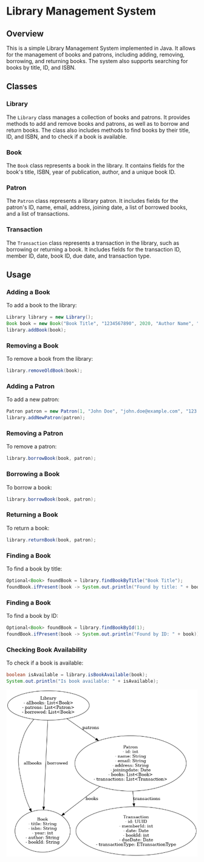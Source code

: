 # Library Management System

## Overview

This is a simple Library Management System implemented in Java. It allows for the management of books and patrons, including adding, removing, borrowing, and returning books. The system also supports searching for books by title, ID, and ISBN.

## Classes

### Library

The `Library` class manages a collection of books and patrons. It provides methods to add and remove books and patrons, as well as to borrow and return books. The class also includes methods to find books by their title, ID, and ISBN, and to check if a book is available.

### Book

The `Book` class represents a book in the library. It contains fields for the book's title, ISBN, year of publication, author, and a unique book ID.

### Patron

The `Patron` class represents a library patron. It includes fields for the patron's ID, name, email, address, joining date, a list of borrowed books, and a list of transactions.

### Transaction

The `Transaction` class represents a transaction in the library, such as borrowing or returning a book. It includes fields for the transaction ID, member ID, date, book ID, due date, and transaction type.

## Usage

### Adding a Book

To add a book to the library:

```java
Library library = new Library();
Book book = new Book("Book Title", "1234567890", 2020, "Author Name", "1");
library.addBook(book);
```
### Removing a Book
To remove a book from the library:
```java
library.removeOldBook(book);
```

### Adding a Patron
To add a new patron:
```java
Patron patron = new Patron(1, "John Doe", "john.doe@example.com", "123 Main St", new Date());
library.addNewPatron(patron);
```

### Removing a Patron
To remove a patron:
```java
library.borrowBook(book, patron);
```


### Borrowing a Book
To borrow a book:
```java
library.borrowBook(book, patron);
```

### Returning a Book
To return a book:
```java
library.returnBook(book, patron);
```


### Finding a Book
To find a book by title:
```java
Optional<Book> foundBook = library.findBookByTitle("Book Title");
foundBook.ifPresent(book -> System.out.println("Found by title: " + book));

```
### Finding a Book
To find a book by ID:
```java
Optional<Book> foundBook = library.findBookById(1);
foundBook.ifPresent(book -> System.out.println("Found by ID: " + book));


```

### Checking Book Availability
To check if a book is available:
```java
boolean isAvailable = library.isBookAvailable(book);
System.out.println("Is book available: " + isAvailable);  


```































[![A mushroom-head robot](src/library_class_diagram.png 'Codey the Codecademy mascot')](https://codecademy.com)